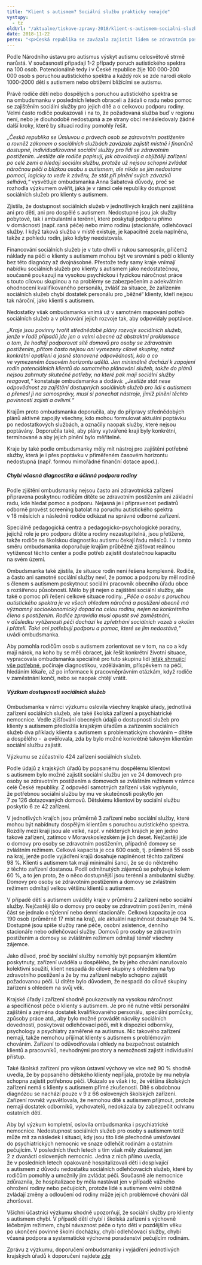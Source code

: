 ```yaml
---
title: "Klient s autismem? Sociální službu prakticky nenajde"
vystupy:
  - tz
oldUrl: "/aktualne/tiskove-zpravy-2018/klient-s-autismem-socialni-sluzbu-prakticky-nenajde"
date: 2018-11-22
perex: "<p>Česká republika se zavázala zajistit lidem se zdravotním postižením, tedy i těm s autismem, místně, časově i finančně dostupné služby, které budou zohledňovat jejich individuální potřeby. Skutečnost je však taková, že rodiny osob s autismem jsou nuceny pátrat po celé republice, zda se někde najde vhodná sociální služba. Najít sociální službu pro klienta s autismem, je takřka nemožné.</p>"
---
```


<!-- imported from the old website -->

<p>Podle Národního ústavu pro autismus výskyt autismu celosvětově strmě narůstá. V současnosti připadají 1-2 případy poruch autistického spektra na 100 osob. Potencionálně tedy i v České republice žije 100 000-200 000 osob s poruchou autistického spektra a každý rok se zde narodí okolo 1000-2000 dětí s autismem nebo obtížemi blížícími se autismu.</p> <p>Právě rodiče dětí nebo dospělých s poruchou autistického spektra se na ombudsmanku v posledních letech obraceli a žádali o radu nebo pomoc se zajištěním sociální služby pro jejich dítě a o celkovou podporu rodiny. Velmi často rodiče poukazovali i na to, že požadovaná služba buď v regionu není, nebo je dlouhodobě nedostupná a ze strany obcí nenásledovaly žádné další kroky, které by situaci rodiny pomohly řešit. </p> <p><i>„Česká republika se Úmluvou o právech osob se zdravotním postižením a rovněž zákonem o sociálních službách zavázala zajistit místně i finančně dostupné, individualizované sociální služby pro lidi se zdravotním postižením. Jestliže ale rodiče popisují, jak obvolávají a objíždějí zařízení po celé zemi a hledají sociální službu, protože už nejsou schopni zvládat náročnou péči o blízkou osobu s autismem, ale nikde se jim nedostane pomoci, logicky to vede k závěru, že stát při plnění svých závazků selhává,“</i> vysvětluje ombudsmanka Anna Šabatová důvody, proč se rozhodla výzkumem ověřit, jaká je v rámci celé republiky dostupnost sociálních služeb pro klienty s autismem.</p> <p>Zjistila, že dostupnost sociálních služeb v jednotlivých krajích není zajištěna ani pro děti, ani pro dospělé s autismem. Nedostupné jsou jak služby pobytové, tak i ambulantní a terénní, které poskytují podporu přímo v domácnosti (např. raná péče) nebo mimo rodinu (stacionáře, odlehčovací služby. I když taková služba v místě existuje, je kapacitně zcela naplněna, takže z pohledu rodin, jako kdyby neexistovala. </p> <p>Financování sociálních služeb je v tuto chvíli v rukou samospráv, přičemž náklady na péči o klienty s autismem mohou být ve srovnání s péčí o klienty bez této diagnózy až dvojnásobné. Přestože tedy samy kraje vnímají nabídku sociálních služeb pro klienty s autismem jako nedostatečnou, současně poukazují na vysokou psychickou i fyzickou náročnost práce s touto cílovou skupinou a na problémy se zabezpečením a adekvátním ohodnocení kvalifikovaného personálu, zvlášť za situace, že zařízením sociálních služeb chybí dostatek personálu pro „běžné“ klienty, kteří nejsou tak nároční, jako klienti s autismem.</p> <p>Nedostatky však ombudsmanka vnímá už v samotném mapování potřeb sociálních služeb a v plánování jejich rozvoje tak, aby odpovídaly poptávce.</p> <p><i>„Kraje jsou povinny tvořit střednědobé plány rozvoje sociálních služeb, jenže v řadě případů jde jen o velmi obecné až abstraktní proklamace o tom, že hodlají podporovat sítě domovů pro osoby se zdravotním postižením, přitom často nejsou ani vymezeny cílové skupiny, natož konkrétní opatření a jasně stanovené odpovědnosti, kdo a co ve vymezeném časovém horizontu udělá. Jen minimálně dochází k zapojení rodin potenciálních klientů do samotného plánování služeb, takže do plánů nejsou zahrnuty skutečné potřeby, na které pak mají sociální služby reagovat,“</i> konstatuje ombudsmanka a dodává: <i>„Jestliže stát nese odpovědnost za zajištění dostupných sociálních služeb pro lidi s autismem a přenesl ji na samosprávy, musí si ponechat nástroje, jimiž plnění těchto povinností zajistí a ovlivní.“</i></p> <p>Krajům proto ombudsmanka doporučila, aby do přípravy střednědobých plánů aktivně zapojily všechny, kdo mohou formulovat aktuální poptávku po nedostatkových službách, a označily naopak služby, které nejsou poptávány. Doporučila také, aby plány vytvářené kraji byly konkrétní, termínované a aby jejich plnění bylo měřitelné. </p> <p>Kraje by také podle ombudsmanky měly mít nástroj pro zajištění potřebné služby, která je i přes poptávku v přiměřeném časovém horizontu nedostupná (např. formou mimořádné finanční dotace apod.).</p> <h5>Chybí včasná diagnostika a účinná podpora rodiny</h5> <p>Podle zjištění ombudsmanky nejsou často ani zdravotnická zařízení připravena poskytnou rodičům dítěte se zdravotním postižením ani základní radu, kde hledat pomoc a podporu. Nejasná je i připravenost pediatrů odborně provést screening batolat na poruchu autistického spektra v 18 měsících a následně rodiče odkázat na správné odborné zařízení. </p> <p>Speciálně pedagogická centra a pedagogicko-psychologické poradny, jejichž role je pro podporu dítěte a rodiny nezastupitelná, jsou přetížené, takže rodiče na školskou diagnostiku autismu čekají řadu měsíců. I v tomto směru ombudsmanka doporučuje krajům průběžně zjišťovat reálnou vytíženost těchto center a podle potřeb zajistit dostatečnou kapacitu na svém území.</p> <p>Ombudsmanka také zjistila, že situace rodin není řešena komplexně. Rodiče, a často ani samotné sociální služby neví, že pomoc a podporu by měl rodině s členem s autismem poskytnout sociální pracovník obecního úřadu obce s rozšířenou působností. Mělo by jít nejen o zajištění sociální služby, ale také o pomoc při řešení celkové situace rodiny. <i>„Péče o osobu s poruchou autistického spektra je ve všech ohledem náročná a postižení obecně má významný socioekonomický dopad na celou rodinu, nejen na konkrétního člena s postižením. Rodiče zpravidla musí opustit své zaměstnání, v důsledku vytíženosti péčí dochází ke zpřetrhání sociálních vazeb s okolím i přáteli. Také oni potřebují podporu a pomoc, které se jim nedostává,“</i> uvádí ombudsmanka. </p> <p>Aby pomohla rodičům osob s autismem zorientovat se v tom, na co a kdy mají nárok, na koho by se měli obracet, jak řešit konkrétní životní situace, vypracovala ombudsmanka speciálně pro tuto skupinu lidí <a href="/uploads-import/Letaky/Rodiny-deti-s-PAS.pdf" target="_blank">leták shrnující vše potřebné</a>, počínaje diagnostikou, vzděláváním, příspěvkem na péči, hledáním lékaře, až po informace k pracovněprávním otázkám, když rodiče v zaměstnání končí, nebo se naopak chtějí vrátit.</p> <h5>Výzkum dostupnosti sociálních služeb</h5> <p>Ombudsmanka v rámci výzkumu oslovila všechny krajské úřady, jednotlivá zařízení sociálních služeb, ale také školská zařízení a psychiatrické nemocnice. Vedle zjišťování obecných údajů o dostupnosti služeb pro klienty s autismem předložila krajským úřadům a zařízením sociálních služeb dva příklady klienta s autismem s problematickým chováním – dítěte a dospělého -  a ověřovala, zda by bylo možné konkrétně takovým klientům sociální službu zajistit.</p> <p>Výzkumu se zúčastnilo 424 zařízení sociálních služeb.</p> <p>Podle údajů z krajských úřadů by popsanému dospělému klientovi s autismem bylo možné zajistit sociální službu jen ve 24 domovech pro osoby se zdravotním postižením a domovech se zvláštním režimem v rámce celé České republiky. Z odpovědí samotných zařízení však vyplynulo, že potřebnou sociální službu by mu ve skutečnosti poskytlo jen 7 ze 126 dotazovaných domovů. Dětskému klientovi by sociální službu poskytlo 6 ze 42 zařízení.</p> <p>V jednotlivých krajích jsou průměrně 3 zařízení nebo sociální služby, které mohou být nabídnuty dospělým klientům s poruchou autistického spektra. Rozdíly mezi kraji jsou ale velké, např. v některých krajích je jen jedno takové zařízení, zatímco v Moravskoslezském je jich deset. Nejčastěji jde o domovy pro osoby se zdravotním postižením, případně domovy se zvláštním režimem. Celková kapacita je cca 600 osob, tj. průměrně 55 osob na kraj, jenže podle vyjádření krajů dosahuje naplněnost těchto zařízení 98 %. Klienti s autismem tak mají minimální šanci, že se do některého z těchto zařízení dostanou. Podíl odmítnutých zájemců se pohybuje kolem 60 %, a to jen proto, že o něco dostupnější jsou terénní a ambulantní služby. Domovy pro osoby se zdravotním postižením a domovy se zvláštním režimem odmítají velkou většinu klientů s autismem.</p> <p>V případě dětí s autismem uváděly kraje v průměru 2 zařízení nebo sociální služby. Nejčastěji šlo o domovy pro osoby se zdravotním postižením, méně část se jednalo o týdenní nebo denní stacionáře. Celková kapacita je cca 190 osob (průměrně 17 míst na kraj), ale aktuální naplněnost dosahuje 94 %. Dostupné jsou spíše služby rané péče, osobní asistence, denního stacionáře nebo odlehčovací služby. Domovů pro osoby se zdravotním postižením a domovy se zvláštním režimem odmítají téměř všechny zájemce.</p> <p>Jako důvod, proč by sociální služby nemohly být popsaným klientům poskytnuty, zařízení uváděla u dospělého, že by jeho chování narušovalo kolektivní soužití, klient nespadá do cílové skupiny s ohledem na typ zdravotního postižení a že by mu zařízení nebylo schopno zajistit požadovanou péči. U dítěte bylo důvodem, že nespadá do cílové skupiny zařízení s ohledem na svůj věk.</p> <p>Krajské úřady i zařízení shodně poukazovaly na vysokou náročnost a specifičnost péče o klienty s autismem. Je pro ně nutné větší personální zajištění a zejména dostatek kvalifikovaného personálu, speciální pomůcky, způsoby práce atd., aby bylo možné provádět nácviky sociálních dovedností, poskytovat odlehčovací péči, mít k dispozici odborníky, psychology a psychiatry zaměřené na autismus. Nic takového zařízení nemají, takže nemohou přijímat klienty s autismem s problémovým chováním. Zařízení to odůvodňovala i ohledy na bezpečnost ostatních klientů a pracovníků, nevhodnými prostory a nemožností zajistit individuální přístup.</p> <p>Také školská zařízení pro výkon ústavní výchovy ve více než 90 % shodně uvedla, že by popsaného dětského klienty nepřijala, protože by mu nebyla schopna zajistit potřebnou péči. Ukázalo se však i to, že většina školských zařízení nemá s klienty s autismem přímé zkušenosti. Dítě s obdobnou diagnózou se nachází pouze v 9 z 66 oslovených školských zařízení. Zařízení rovněž vysvětlovala, že nemohou dítě s autismem přijmout, protože nemají dostatek odborníků, vychovatelů, nedokázala by zabezpečit ochranu ostatních dětí. </p> <p>Aby byl výzkum kompletní, oslovila ombudsmanka i psychiatrické nemocnice. Nedostupnost sociálních služeb pro osoby s autismem totiž může mít za následek i situaci, kdy jsou tito lidé přechodně umisťováni do psychiatrických nemocnic ve snaze odlehčit rodinám a ostatním pečujícím. V posledních třech letech s tím však měly zkušenost jen 2 z dvanácti oslovených nemocnic. Jedna z nich přímo uvedla, že v posledních letech opakovaně hospitalizovali děti i dospívající s autismem z důvodu nedostatku sociálních odlehčovacích služeb, které by rodičům pomohly a umožnily jim zvládat péči. Současně ale nemocnice zdůraznila, že hospitalizace by měla nastávat jen v případě vážného ohrožení rodiny nebo pečujících, protože lidé s autismem velmi obtížně zvládají změny a odloučení od rodiny může jejich problémové chování dál zhoršovat.</p> <p>Všichni účastníci výzkumu shodně upozorňují, že sociální služby pro klienty s autismem chybí. V případě dětí chybí i školská zařízení s výchovně léčebným režimem, chybí návaznost péče o tyto děti v pozdějším věku po ukončení povinné školní docházky, chybí odlehčovací služby, chybí včasná podpora a systematické výchovné poradenství pečujícím rodinám.</p><p>Zprávu z výzkumu, doporučení ombudsmanky i vyjádření jednotlivých krajských úřadů k doporučení najdete <a href="/monitorovani-prav-lidi-se-zdravotnim-postizenim/vyzkumy-a-doporuceni/" target="_blank">zde</a></p>

